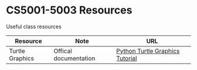 # CS5001-5003 Resources

Useful class resources

Resource | Note | URL
---- | ---- | ----
Turtle Graphics | Offical documentation | [Python Turtle Graphics Tutorial](https://docs.python.org/3/library/turtle.html?highlight=hide#turtle.hideturtle)
